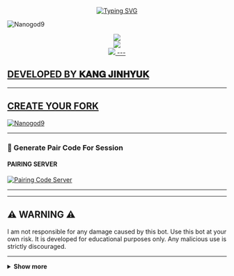 <p align="center">
  <a href="https://git.io/typing-svg">
    <img src="https://readme-typing-svg.demolab.com?font=EB+Garamond&weight=800&size=28&duration=4000&pause=1000&random=false&width=435&lines=+NANO_GOD_BUG;WHATSAPP+CRASH+x+BUG+BOT;DEVELOPED+BY+𝐊𝐀𝐍𝐆+𝐉𝐈𝐍𝐇𝐘𝐔𝐊" alt="Typing SVG" />
  </a>
</p>

![Nanogod9](https://files.catbox.moe/dohubs.jpg)
<p align="center">
<a href="https://youtube.com/@ssk-familycampagny"><img src="https://img.shields.io/badge/YouTube-ff0000?style=for-the-badge&logo=youtube&logoColor=ff000000&link=https://youtube.com/@ssk-familycampagny" /><br>
<a href="https://whatsapp.com/channel/0029Vajrhmz96H4IsEjh4a41"><img src="https://img.shields.io/badge/WhatsApp Channel-25D366?style=for-the-badge&logo=whatsapp&logoColor=white&link=https://whatsapp.com/channel/0029VaG9VfPKWEKk1rxTQD20" /><br>
<a href="https://t.me/+13472314632"><img src="https://img.shields.io/badge/Telegram-00FFFF?style=for-the-badge&logo=telegram&logoColor=white" />
---

## DEVELOPED BY 𝐊𝐀𝐍𝐆 𝐉𝐈𝐍𝐇𝐘𝐔𝐊

---

## CREATE YOUR FORK
<a href="https://github.com/Gungun243/Nanogod9/fork">
  <img title="Nanogod9" src="https://img.shields.io/badge/FORK-DEMON-CELESTE-red?color=red&style=for-the-badge&logo=stackshare">
</a>

---

### 🔐 Generate Pair Code For Session

#### PAIRING SERVER 
<a href="https://drk-tech-1.onrender.com/" target="_blank">
  <img alt="Pairing Code Server " src="https://img.shields.io/badge/PAIRING CODE-green?style=for-the-badge&logo=opencv&logoColor=white"/>
</a>

---


  
---

## ⚠️ WARNING ⚠️

I am not responsible for any damage caused by this bot. Use this bot at your own risk. It is developed for educational purposes only. Any malicious use is strictly discouraged.

---

<details>
  <summary><strong>Show more</strong></summary>


---

## Developer 💀

<a href="https://github.com/Gungun243">
  <img src="https://github.com/Gungun243.png" width="200" height="200" alt="NAOFUMI-SAMA"/>
</a>
<p align="center"><strong>NAOFUMI-SAMA</strong></p>

---

## Contributors 🤝

<a href="https://github.com/BarryAllen100">
  <img src="https://github.com/BarryAllen100.png" width="200" height="200" alt="BarryAllen100"/>
</a>
<p align="center"><strong>BarryAllen100</strong>

---

## GitHub Deployment

```yaml
name: Node.js CI

on:
  push:
    branches:
      - main
  pull_request:
    branches:
      - main
  schedule:
    - cron: '0 */6 * * *'  

jobs:
  build:

    runs-on: ubuntu-latest

    strategy:
      matrix:
        node-version: [20.x]

    steps:
    - name: Checkout repository
      uses: actions/checkout@v3

    - name: Set up Node.js
      uses: actions/setup-node@v3
      with:
        node-version: ${{ matrix.node-version }}

    - name: Install dependencies
      run: npm install

    - name: Install FFmpeg
      run: sudo apt-get install -y ffmpeg

    - name: Start application with timeout
      run: |
        timeout 21590s npm start  # Limits run to 5h 59m 50s

    - name: Save state (Optional)
      run: |
        ./save_state.sh
